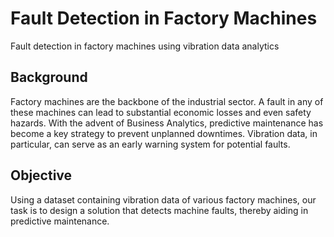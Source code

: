# Fault Detection in Factory Machines

Fault detection in factory machines using vibration data analytics

## Background
Factory machines are the backbone of the industrial sector. A fault in any of these machines can lead to substantial economic losses and even safety hazards. With the advent of Business Analytics, predictive maintenance has become a key strategy to prevent unplanned downtimes. Vibration data, in particular, can serve as an early warning system for potential faults.

## Objective
Using a dataset containing vibration data of various factory machines, our task is to design a solution that detects machine faults, thereby aiding in predictive maintenance.
